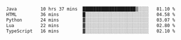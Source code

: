 <!--START_SECTION:waka-->

```txt
Java         10 hrs 37 mins  ████████████████████▒░░░░   81.10 %
HTML         36 mins         █░░░░░░░░░░░░░░░░░░░░░░░░   04.58 %
Python       24 mins         ▓░░░░░░░░░░░░░░░░░░░░░░░░   03.07 %
Lua          22 mins         ▓░░░░░░░░░░░░░░░░░░░░░░░░   02.80 %
TypeScript   16 mins         ▓░░░░░░░░░░░░░░░░░░░░░░░░   02.10 %
```

<!--END_SECTION:waka-->

